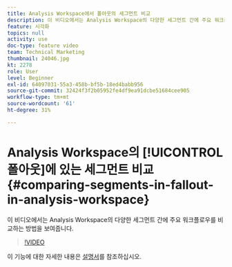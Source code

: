 ```yaml
---
title: Analysis Workspace에서 폴아웃의 세그먼트 비교
description: 이 비디오에서는 Analysis Workspace의 다양한 세그먼트 간에 주요 워크플로우를 비교하는 방법을 보여줍니다.
feature: 시각화
topics: null
activity: use
doc-type: feature video
team: Technical Marketing
thumbnail: 24046.jpg
kt: 2278
role: User
level: Beginner
exl-id: 64097031-55a3-458b-bf5b-18ed4babb956
source-git-commit: 32424f3f2b05952fe4df9ea91dcbe51684cee905
workflow-type: tm+mt
source-wordcount: '61'
ht-degree: 31%

---
```


# Analysis Workspace의 [!UICONTROL 폴아웃]에 있는 세그먼트 비교 {#comparing-segments-in-fallout-in-analysis-workspace}

이 비디오에서는 Analysis Workspace의 다양한 세그먼트 간에 주요 워크플로우를 비교하는 방법을 보여줍니다.

>[!VIDEO](https://video.tv.adobe.com/v/24046/?quality=12)

이 기능에 대한 자세한 내용은 [설명서](https://marketing.adobe.com/resources/help/ko_KR/analytics/analysis-workspace/compare-segments-fallout.html)를 참조하십시오.
